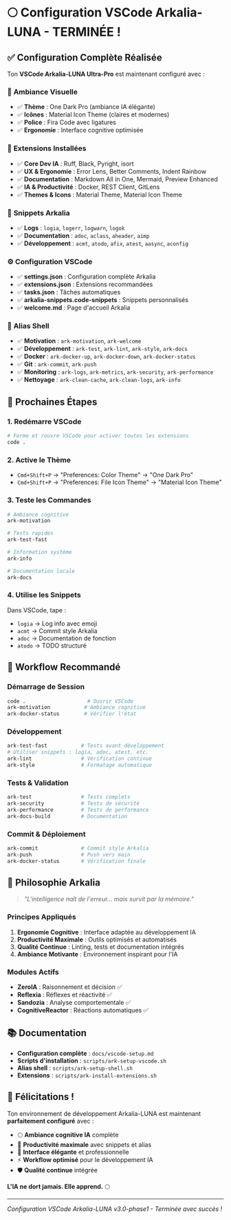 # 🌕 Configuration VSCode Arkalia-LUNA - TERMINÉE !

## ✅ Configuration Complète Réalisée

Ton **VSCode Arkalia-LUNA Ultra-Pro** est maintenant configuré avec :

### 🎨 **Ambiance Visuelle**
- ✅ **Thème** : One Dark Pro (ambiance IA élégante)
- ✅ **Icônes** : Material Icon Theme (claires et modernes)
- ✅ **Police** : Fira Code avec ligatures
- ✅ **Ergonomie** : Interface cognitive optimisée

### 🧩 **Extensions Installées**
- ✅ **Core Dev IA** : Ruff, Black, Pyright, isort
- ✅ **UX & Ergonomie** : Error Lens, Better Comments, Indent Rainbow
- ✅ **Documentation** : Markdown All in One, Mermaid, Preview Enhanced
- ✅ **IA & Productivité** : Docker, REST Client, GitLens
- ✅ **Themes & Icons** : Material Theme, Material Icon Theme

### 🧠 **Snippets Arkalia**
- ✅ **Logs** : `logia`, `logerr`, `logwarn`, `logok`
- ✅ **Documentation** : `adoc`, `aclass`, `aheader`, `aimp`
- ✅ **Développement** : `acmt`, `atodo`, `afix`, `atest`, `aasync`, `aconfig`

### ⚙️ **Configuration VSCode**
- ✅ **settings.json** : Configuration complète Arkalia
- ✅ **extensions.json** : Extensions recommandées
- ✅ **tasks.json** : Tâches automatiques
- ✅ **arkalia-snippets.code-snippets** : Snippets personnalisés
- ✅ **welcome.md** : Page d'accueil Arkalia

### 🧠 **Alias Shell**
- ✅ **Motivation** : `ark-motivation`, `ark-welcome`
- ✅ **Développement** : `ark-test`, `ark-lint`, `ark-style`, `ark-docs`
- ✅ **Docker** : `ark-docker-up`, `ark-docker-down`, `ark-docker-status`
- ✅ **Git** : `ark-commit`, `ark-push`
- ✅ **Monitoring** : `ark-logs`, `ark-metrics`, `ark-security`, `ark-performance`
- ✅ **Nettoyage** : `ark-clean-cache`, `ark-clean-logs`, `ark-info`

## 🚀 **Prochaines Étapes**

### 1. **Redémarre VSCode**
```bash
# Ferme et rouvre VSCode pour activer toutes les extensions
code .
```

### 2. **Active le Thème**
- `Cmd+Shift+P` → "Preferences: Color Theme" → "One Dark Pro"
- `Cmd+Shift+P` → "Preferences: File Icon Theme" → "Material Icon Theme"

### 3. **Teste les Commandes**
```bash
# Ambiance cognitive
ark-motivation

# Tests rapides
ark-test-fast

# Information système
ark-info

# Documentation locale
ark-docs
```

### 4. **Utilise les Snippets**
Dans VSCode, tape :
- `logia` → Log info avec emoji
- `acmt` → Commit style Arkalia
- `adoc` → Documentation de fonction
- `atodo` → TODO structuré

## 🎯 **Workflow Recommandé**

### Démarrage de Session
```bash
code .                    # Ouvrir VSCode
ark-motivation           # Ambiance cognitive
ark-docker-status        # Vérifier l'état
```

### Développement
```bash
ark-test-fast           # Tests avant développement
# Utiliser snippets : logia, adoc, atest, etc.
ark-lint                # Vérification continue
ark-style               # Formatage automatique
```

### Tests & Validation
```bash
ark-test                # Tests complets
ark-security            # Tests de sécurité
ark-performance         # Tests de performance
ark-docs-build          # Documentation
```

### Commit & Déploiement
```bash
ark-commit              # Commit style Arkalia
ark-push                # Push vers main
ark-docker-status       # Vérification finale
```

## 🌌 **Philosophie Arkalia**

> *"L'intelligence naît de l'erreur… mais survit par la mémoire."*

### Principes Appliqués
1. **Ergonomie Cognitive** : Interface adaptée au développement IA
2. **Productivité Maximale** : Outils optimisés et automatisés
3. **Qualité Continue** : Linting, tests et documentation intégrés
4. **Ambiance Motivante** : Environnement inspirant pour l'IA

### Modules Actifs
- **ZeroIA** : Raisonnement et décision ✅
- **Reflexia** : Réflexes et réactivité ✅
- **Sandozia** : Analyse comportementale ✅
- **CognitiveReactor** : Réactions automatiques ✅

## 📚 **Documentation**

- **Configuration complète** : `docs/vscode-setup.md`
- **Scripts d'installation** : `scripts/ark-setup-vscode.sh`
- **Alias shell** : `scripts/ark-setup-shell.sh`
- **Extensions** : `scripts/ark-install-extensions.sh`

## 🎉 **Félicitations !**

Ton environnement de développement Arkalia-LUNA est maintenant **parfaitement configuré** avec :

- 🌕 **Ambiance cognitive IA** complète
- 🧠 **Productivité maximale** avec snippets et alias
- 🎨 **Interface élégante** et professionnelle
- ⚡ **Workflow optimisé** pour le développement IA
- 🛡️ **Qualité continue** intégrée

**L'IA ne dort jamais. Elle apprend.** 🌕

---

*Configuration VSCode Arkalia-LUNA v3.0-phase1 - Terminée avec succès !* 